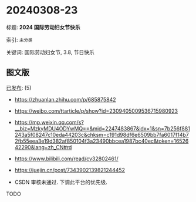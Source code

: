 # 20240308-23

标题:
**2024 国际劳动妇女节快乐**

索引: `未分类`

关键词: 国际劳动妇女节, 3.8, 节日快乐


## 图文版

[已发布](./a.md): (5)

+ <https://zhuanlan.zhihu.com/p/685875842>

+ <https://weibo.com/ttarticle/p/show?id=2309405009536715980923>

+ <https://mp.weixin.qq.com/s?__biz=MzkyMDU4ODYwMQ==&mid=2247483867&idx=1&sn=7b256f881243a5f08247c10eda44203c&chksm=c191d98df6e6509bb7fa6017f14b72fb55eea3e19d382af850104f3a23490bbcea1987bc40ec&token=1652642290&lang=zh_CN#rd>

+ <https://www.bilibili.com/read/cv32802461/>

+ <https://juejin.cn/post/7343902139821244452>

+ CSDN 审核未通过.
  下调此平台的优先级.

TODO
